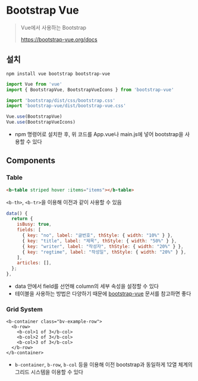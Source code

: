 # Bootstrap Vue

> Vue에서 사용하는 Bootstrap
>
> https://bootstrap-vue.org/docs



## 설치

```
npm install vue bootstrap bootstrap-vue
```

```js
import Vue from 'vue'
import { BootstrapVue, BootstrapVueIcons } from 'bootstrap-vue'

import 'bootstrap/dist/css/bootstrap.css'
import 'bootstrap-vue/dist/bootstrap-vue.css'

Vue.use(BootstrapVue)
Vue.use(BootstrapVueIcons)
```

- npm 명령어로 설치한 후, 위 코드를 App.vue나 main.js에 넣어 bootstrap을 사용할 수 있다



## Components

### Table

```html
<b-table striped hover :items="items"></b-table>
```

`<b-th>`, `<b-tr>`을 이용해 이전과 같이 사용할 수 있음 

```js
data() {
  return {
    isBusy: true,
    fields: [
      { key: "no", label: "글번호", thStyle: { width: "10%" } },
      { key: "title", label: "제목", thStyle: { width: "50%" } },
      { key: "writer", label: "작성자", thStyle: { width: "20%" } },
      { key: "regtime", label: "작성일", thStyle: { width: "20%" } },
    ],
    articles: [],
  };
},
```

- data 안에서 field를 선언해 column의 세부 속성을 설정할 수 있다
- 테이블을 사용하는 방법은 다양하기 때문에 [bootstrap-vue](https://bootstrap-vue.org/docs/components) 문서를 참고하면 좋다



### Grid System

```vue
<b-container class="bv-example-row">
  <b-row>
    <b-col>1 of 3</b-col>
    <b-col>2 of 3</b-col>
    <b-col>3 of 3</b-col>
  </b-row>
</b-container>
```

- `b-container`, `b-row`, `b-col` 등을 이용해 이전 bootstrap과 동일하게 12열 체계의 그리드 시스템을 이용할 수 있다
